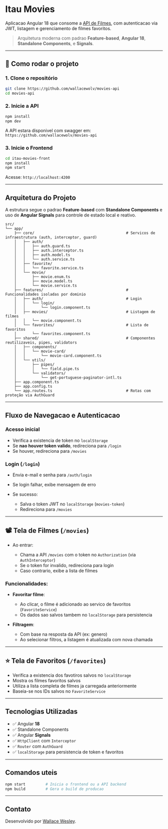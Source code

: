 # Itau Movies

Aplicacao Angular 18 que consome a [API de Filmes](https://github.com/TesteDevGrowth/movies-api), com autenticacao via JWT, listagem e gerenciamento de filmes favoritos.

> Arquitetura moderna com padrao **Feature-based**, **Angular 18**, **Standalone Components**, e **Signals**.

---

## 🚀 Como rodar o projeto

### 1. Clone o repositório

```bash
git clone https://github.com/wallacewolv/movies-api
cd movies-api
```

### 2. Inicie a API

```bash
npm install
npm dev
```

A API estara disponivel com swagger em: `https://github.com/wallacewolv/movies-api`

### 3. Inicie o Frontend

```bash
cd itau-movies-front
npm install
npm start
```

Acesse: `http://localhost:4200`

---

## Arquitetura do Projeto

A estrutura segue o padrao **Feature-based** com **Standalone Components** e uso de **Angular Signals** para controle de estado local e reativo.

```
src/
└── app/
    ├── core/                                         # Servicos de infraestrutura (auth, interceptor, guard)
    │   ├── auth/                              
    │   │   ├── auth.guard.ts
    │   │   ├── auth.interceptor.ts
    │   │   ├── auth.model.ts
    │   │   └── auth.service.ts
    │   ├── favorite/
    │   │   └── favorite.service.ts
    │   └── movie/
    │       ├── movie.enum.ts
    │       ├── movie.model.ts
    │       └── movie.service.ts
    ├── features/                                     # Funcionalidades isoladas por dominio
    │   ├── auth/                                     # Login
    │   │   └── login/
    │   │       └── login.component.ts
    │   ├── movies/                                   # Listagem de filmes
    │   │   └── movie.component.ts
    │   └── favorites/                                # Lista de favoritos
    │       └── favorites.component.ts
    ├── shared/                                       # Componentes reutilizaveis, pipes, validators
    │   ├── components/
    │   │   └── movie-card/
    │   │       └── movie-card.component.ts
    │   └── utils/
    │       ├── pipes/
    │       │   └── field.pipe.ts
    │       └── validators/
    │           └── get-portuguese-paginator-intl.ts
    ├── app.component.ts
    ├── app.config.ts
    └── app.routes.ts                                 # Rotas com proteção via AuthGuard
```

---

## Fluxo de Navegacao e Autenticacao

### Acesso inicial

* Verifica a existencia de token no `localStorage`
* Se **nao houver token valido**, redireciona para `/login`
* Se houver, redireciona para `/movies`

### Login (`/login`)

* Envia e-mail e senha para `/auth/login`
* Se login falhar, exibe mensagem de erro
* Se sucesso:

  * Salva o token JWT no `localStorage` (`movies-token`)
  * Redireciona para `/movies`

---

## 📽️ Tela de Filmes (`/movies`)

* Ao entrar:

  * Chama a API `/movies` com o token no `Authorization` (via `AuthInterceptor`)
  * Se o token for invalido, redireciona para login
  * Caso contrario, exibe a lista de filmes

### Funcionalidades:

* **Favoritar filme**:

  * Ao clicar, o filme é adicionado ao servico de favoritos (`FavoriteService`)
  * Os dados sao salvos tambem no `localStorage` para persistencia

* **Filtragem**:

  * Com base na resposta da API (ex: genero)
  * Ao selecionar filtros, a listagem é atualizada com nova chamada

---

## ⭐ Tela de Favoritos (`/favorites`)

* Verifica a existencia dos favotiros salvos no `localStorage`
* Mostra os filmes favoritos salvos
* Utiliza a lista completa de filmes ja carregada anteriormente
* Baseia-se nos IDs salvos no `FavoriteService`

---

## Tecnologias Utilizadas

* ✅ Angular **18**
* ✅ Standalone Components
* ✅ Angular **Signals**
* ✅ `HttpClient` com `Interceptor`
* ✅ `Router` com `AuthGuard`
* ✅ `localStorage` para persistencia de token e favoritos

---

## Comandos uteis

```bash
npm start         # Inicia o frontend ou a API backend
npm build         # Gera o build de producao
```

---

## Contato

Desenvolvido por [Wallace Wesley](https://github.com/wallacewolv).
